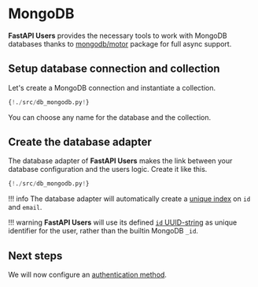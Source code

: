 # MongoDB

**FastAPI Users** provides the necessary tools to work with MongoDB databases thanks to [mongodb/motor](https://github.com/mongodb/motor) package for full async support.

## Setup database connection and collection

Let's create a MongoDB connection and instantiate a collection.

```py hl_lines="5 6 7 8"
{!./src/db_mongodb.py!}
```

You can choose any name for the database and the collection.

## Create the database adapter

The database adapter of **FastAPI Users** makes the link between your database configuration and the users logic. Create it like this.

```py hl_lines="14"
{!./src/db_mongodb.py!}
```

!!! info
    The database adapter will automatically create a [unique index](https://docs.mongodb.com/manual/core/index-unique/) on `id` and `email`.

!!! warning
    **FastAPI Users** will use its defined [`id` UUID-string](../model.md) as unique identifier for the user, rather than the builtin MongoDB `_id`.

## Next steps

We will now configure an [authentication method](../authentication/index.md).
